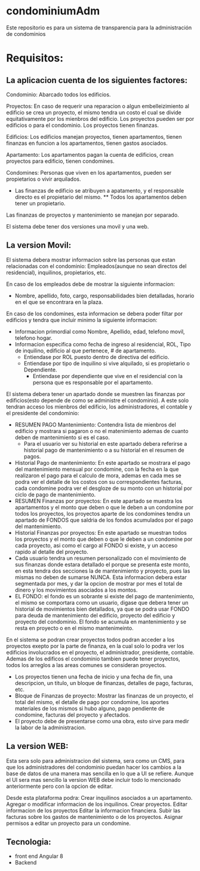 # condominiumAdm
Este repositorio es para un sistema de transparencia para la administración de condominios

# Requisitos:

## La aplicacion cuenta de los siguientes  factores:

Condominio: Abarcado todos los edificios.

Proyectos: En caso de requerir una reparacion o algun embelleizimiento al edificio se crea un proyecto, el mismo tendra un costo el cual se divide equitativamente por los mienbros del edificio. Los proyectos pueden ser por edificios o para el condominio. Los proyectos tienen finanzas.

Edificios: Los edificios manejan proyectos, tienen apartamentos, tienen finanzas en funcion a los apartamentos, tienen gastos asociados.

Apartamento: Los apartamentos pagan la cuenta de edificios, crean proyectos para edificio, tienen condomines.

Condomines: Personas que viven en los apartamentos, pueden ser propietarios o vivir arquilados.

* Las finanzas de edificio se atribuyen a apatamento, y el responsable directo es el propietario del mismo. 
 ** Todos los apartamentos deben tener un propietario.

Las finanzas de proyectos y mantenimiento se manejan por separado.

El sistema debe tener dos versiones una movil y una web.

## La version Movil:

El sistema debera mostrar informacion sobre las personas que estan relacionadas con el condominio: Empleados(aunque no sean directos del residencial), inquilinos, propietarios, etc.

En caso de los empleados debe de mostrar la siguiente informacion:
 * Nombre, apellido, foto, cargo, responsabilidades bien detalladas, horario en el que se encontrara en la plaza.
 
En caso de los condomines, esta informacion se debera poder filtar por edificios y tendra que incluir minimo la siguiente informacion:
* Informacion primordial como Nombre, Apellido, edad, telefono movil, telefono hogar.
* Informacion especifica como fecha de ingreso al residencial, ROL, Tipo de inquilino, edificio al que pertenece, # de apartamento.
  * Entiendase por ROL puesto dentro de directiva del edificio.
  * Entiendase por tipo de inquilino si vive alquilado, si es propietario o Dependiente.
     * Entiendase por dependiente que vive en el residencial con la persona que es responsable por el apartamento.


El sistema debera tener un apartado donde se muestren las finanzas por edificios(esto depende de como se administre el condominio). A este solo tendran acceso los mienbros del edificio, los administradores, el contable y el presidente del condominio:
  * RESUMEN PAGO Mantenimiento: Contendra lista de mienbros del edificio y mostrara si pagaron o no el matenimiento ademas de cuanto deben de mantenimiento si es el caso.
    * Para el usuario ver su historial en este apartado debera referirse a historial pago de mantenimiento o a su historial en el resumen de pagos.
  * Historial Pago de mantenimiento: En este apartado se mostrara el pago del mantenimiento mensual por condomine, con la fecha en la que realizaron el pago para el calculo de mora, ademas en cada mes se podra ver el detalle de los costos con su correspondientes facturas, cada condomine podra ver el desgloze de su monto con un historial por ciclo de pago de mantenimiento.
  * RESUMEN Finanzas por proyectos: En este apartado se muestra los apartamentos y el monto que deben o que le deben a un condomine por todos los proyectos, los proyectos aparte de los condomines tendra un apartado de FONDOS que saldria de los fondos acumulados por el pago del mantenimiento.
  * Historial Finanzas por proyectos: En este apartado se muestran todos los proyectos y el monto que deben o que le deben a un condomine por cada proyecto, asi como el cargo al FONDO si existe, y un acceso rapido al detalle del proyecto.
  * Cada usuario tendra un resumen personalizado con el movimiento de sus finanzas donde estara detallado el porque se presenta este monto, en esta tendra dos secciones la de mantenimiento y proyecto, pues las mismas no deben de sumarse NUNCA. Esta informacion debera estar segmentada por mes, y dar la opcion de mostrar por mes el total de dinero y los movimientos asociados a los montos.
  * EL FONDO: el fondo es un sobrante si existe del pago de mantenimiento, el mismo se comportara como un usuario, digase que debera tener un historial de movimientos bien detallados, ya que se podra usar FONDO para deuda de mantenimiento del edificio, proyecto del edificio y  proyecto del condominio. El fondo se acumula en mantenimiento y se resta en proyecto o en el mismo mantenimeinto.
  
  
En el sistema se podran crear proyectos todos podran acceder a los proyectos exepto por la parte de finanza, en la cual solo lo podra ver los edificios involucrados en el proyecto, el administrador, presidente, contable.
Ademas de los edificos el condominio tambien puede tener proyectos, todos los arreglos a las areas comunes se consideran proyectos.
  * Los proyectos tienen una fecha de inicio y una fecha de fin, una descripcion, un titulo, un bloque de finanzas, detalles de pago, facturas, etc.
  * Bloque de Finanzas de proyecto: Mostrar las finanzas de un proyecto, el total del mismo, el detalle de pago por condomine, los aportes materiales de los mismos si hubo alguno, pago pendiente de condomine, facturas del proyecto y afectados.
  * El proyecto debe de presentarse como una obra, esto sirve para medir la labor de la administracion.
  
## La version WEB:

Esta sera solo para administracion del sistema, sera como un CMS, para que los administradores del condominio puedan hacer los cambios a la base de datos de una manera mas sencilla en lo que a UI se refiere. Aunque el UI sera mas sencillo la version WEB debe incluir todo lo mencionado anteriormente pero con la opcion de editar.

Desde esta plataforma podra:
Crear inquilinos asociados a un apartamento.
Agregar o modificar informacion de los inquilinos.
Crear proyectos.
Editar informacion de los proyectos
Editar la informacion financiera. Subir las facturas sobre los gastos de mantenimiento o de los proyectos.
Asignar permisos a editar un proyecto para un condomine.

## Tecnologia:
- front end Angular 8
- Backend
